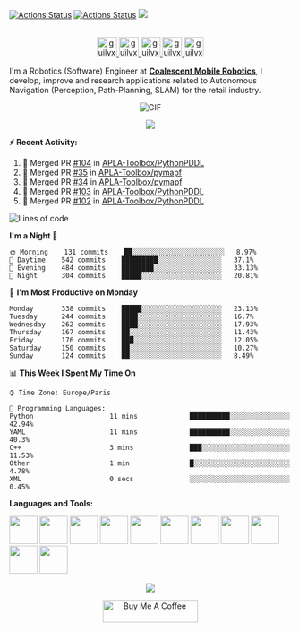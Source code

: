 [![Actions Status](https://github.com/guilyx/guilyx/workflows/wakatime-stats/badge.svg)](https://github.com/guilyx/guilyx/actions)
[![Actions Status](https://github.com/guilyx/guilyx/workflows/update-gh-activity/badge.svg)](https://github.com/guilyx/guilyx/actions)
![](https://visitor-badge.glitch.me/badge?page_id=guilyx.guilyx)

<p align="center">
<br/>
<a href="https://twitter.com/spida_rwin">
  <img alt="guilyx | Twitter" width="35px" src="https://image.flaticon.com/icons/svg/2111/2111703.svg" />
</a>
<a href="https://www.linkedin.com/in/erwinlejeune-lkn">
  <img alt="guilyx's LinkdeIN" width="35px" src="https://image.flaticon.com/icons/svg/2111/2111465.svg" />
</a>
<a href="https://www.facebook.com/erwin.lejeune">
  <img alt="guilyx's Facebook" width="35px" src="https://image.flaticon.com/icons/svg/2111/2111342.svg" />
</a>
<a href="https://www.instagram.com/spid_erwin">
  <img alt="guilyx's Instagram" width="35px" src="https://image.flaticon.com/icons/svg/2111/2111421.svg" />
</a>
<a href="https://open.spotify.com/user/11147618695?si=zZFn6uAGRLyoU02lsG50GA">
  <img alt="guilyx's Spotify" width="35px" src="https://image.flaticon.com/icons/svg/2111/2111627.svg" />
</a>
</p>

I'm a Robotics (Software) Engineer at **[Coalescent Mobile Robotics](https://cm-robotics.com)**, I develop, improve and research applications related to Autonomous Navigation (Perception, Path-Planning, SLAM) for the retail industry.

<p align="center">
<img align="center" alt="GIF" src="https://media1.tenor.com/images/1c6140897565e34a4e98f618e220dc0d/tenor.gif?itemid=9358372" />
</p>

<p align="center">
  <img alig src="https://github-profile-trophy.vercel.app/?username=guilyx&column=6&rank=SSS,SS,S,AAA,AA,A,B,C" />
</p>


**:zap: Recent Activity:**

<!--START_SECTION:activity-->
1. 🎉 Merged PR [#104](https://github.com/APLA-Toolbox/PythonPDDL/pull/104) in [APLA-Toolbox/PythonPDDL](https://github.com/APLA-Toolbox/PythonPDDL)
2. 🎉 Merged PR [#35](https://github.com/APLA-Toolbox/pymapf/pull/35) in [APLA-Toolbox/pymapf](https://github.com/APLA-Toolbox/pymapf)
3. 🎉 Merged PR [#34](https://github.com/APLA-Toolbox/pymapf/pull/34) in [APLA-Toolbox/pymapf](https://github.com/APLA-Toolbox/pymapf)
4. 🎉 Merged PR [#103](https://github.com/APLA-Toolbox/PythonPDDL/pull/103) in [APLA-Toolbox/PythonPDDL](https://github.com/APLA-Toolbox/PythonPDDL)
5. 🎉 Merged PR [#102](https://github.com/APLA-Toolbox/PythonPDDL/pull/102) in [APLA-Toolbox/PythonPDDL](https://github.com/APLA-Toolbox/PythonPDDL)
<!--END_SECTION:activity-->

<!--START_SECTION:waka-->
![Lines of code](https://img.shields.io/badge/From%20Hello%20World%20I%27ve%20Written-5.0%20million%20lines%20of%20code-blue)

**I'm a Night 🦉** 

```text
🌞 Morning    131 commits    ██░░░░░░░░░░░░░░░░░░░░░░░   8.97% 
🌆 Daytime    542 commits    █████████░░░░░░░░░░░░░░░░   37.1% 
🌃 Evening    484 commits    ████████░░░░░░░░░░░░░░░░░   33.13% 
🌙 Night      304 commits    █████░░░░░░░░░░░░░░░░░░░░   20.81%

```
📅 **I'm Most Productive on Monday** 

```text
Monday       338 commits    █████░░░░░░░░░░░░░░░░░░░░   23.13% 
Tuesday      244 commits    ████░░░░░░░░░░░░░░░░░░░░░   16.7% 
Wednesday    262 commits    ████░░░░░░░░░░░░░░░░░░░░░   17.93% 
Thursday     167 commits    ██░░░░░░░░░░░░░░░░░░░░░░░   11.43% 
Friday       176 commits    ███░░░░░░░░░░░░░░░░░░░░░░   12.05% 
Saturday     150 commits    ██░░░░░░░░░░░░░░░░░░░░░░░   10.27% 
Sunday       124 commits    ██░░░░░░░░░░░░░░░░░░░░░░░   8.49%

```


📊 **This Week I Spent My Time On** 

```text
⌚︎ Time Zone: Europe/Paris

💬 Programming Languages: 
Python                   11 mins             ██████████░░░░░░░░░░░░░░░   42.94% 
YAML                     11 mins             ██████████░░░░░░░░░░░░░░░   40.3% 
C++                      3 mins              ███░░░░░░░░░░░░░░░░░░░░░░   11.53% 
Other                    1 min               █░░░░░░░░░░░░░░░░░░░░░░░░   4.78% 
XML                      0 secs              ░░░░░░░░░░░░░░░░░░░░░░░░░   0.45%

```


<!--END_SECTION:waka-->

**Languages and Tools:**  

<code><img height="50" src="https://image.flaticon.com/icons/svg/2861/2861557.svg"></code>
<code><img height="50" src="https://image.flaticon.com/icons/svg/3190/3190604.svg"></code>
<code><img height="50" src="https://image.flaticon.com/icons/svg/2942/2942156.svg"></code>
<code><img height="50" src="https://img.icons8.com/color/48/000000/golang.png"></code>
<code><img height="50" src="https://image.flaticon.com/icons/svg/1628/1628182.svg"></code>
<code><img height="50" src="https://image.flaticon.com/icons/png/512/2085/2085061.png"></code>
<code><img height="50" src="https://image.flaticon.com/icons/svg/2535/2535543.svg"></code>
<code><img height="50" src="https://cdn.icon-icons.com/icons2/1508/PNG/512/matlab_104289.png"></code>
<code><img height="50" src="https://image.flaticon.com/icons/svg/2721/2721297.svg"></code>
<code><img height="50" src="https://image.flaticon.com/icons/svg/752/752605.svg"></code>
<code><img height="50" src="https://image.flaticon.com/icons/svg/1680/1680899.svg"></code>

<p align="center">
<img align="center" src="https://github-readme-stats.vercel.app/api?username=guilyx&show_icons=true&hide_border=true">
</p>

<p align="center">
<a href="https://www.buymeacoffee.com/dq01aOE" target="_blank"><img src="https://cdn.buymeacoffee.com/buttons/default-red.png" alt="Buy Me A Coffee" height="40" width="170" ></a>
</p>
